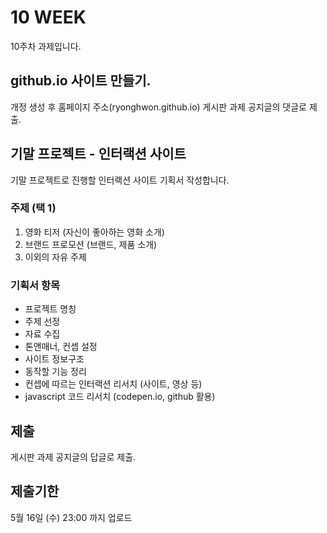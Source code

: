 # 10 WEEK

10주차 과제입니다.

## github.io 사이트 만들기.

개정 생성 후 홈페이지 주소(ryonghwon.github.io) 게시판 과제 공지글의 댓글로 제출.

## 기말 프로젝트 - 인터랙션 사이트

기말 프로젝트로 진행할 인터랙션 사이트 기획서 작성합니다.

### 주제 (택 1)
1. 영화 티저 (자신이 좋아하는 영화 소개)
2. 브랜드 프로모션 (브랜드, 제품 소개)
3. 이외의 자유 주제

### 기획서 항목
- 프로젝트 명칭
- 주제 선정
- 자료 수집
- 톤앤매너, 컨셉 설정
- 사이트 정보구조
- 동작할 기능 정리
- 컨셉에 따르는 인터랙션 리서치 (사이트, 영상 등)
- javascript 코드 리서치 (codepen.io, github 활용)

## 제출

게시판 과제 공지글의 답글로 제출.

## 제출기한

5월 16일 (수) 23:00 까지 업로드
